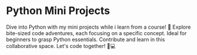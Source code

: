 # Python Mini Projects
Dive into Python with my mini projects while i learn from a course! 🚀 Explore bite-sized code adventures, each focusing on a specific concept. Ideal for beginners to grasp Python essentials. Contribute and learn in this collaborative space. Let's code together! 🐍💻
